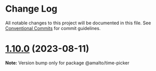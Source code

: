 # Change Log

All notable changes to this project will be documented in this file.
See [Conventional Commits](https://conventionalcommits.org) for commit guidelines.

# [1.10.0](https://github.com/amalto/platform6-ui-components/compare/@amalto/time-picker@1.9.27...@amalto/time-picker@1.10.0) (2023-08-11)

**Note:** Version bump only for package @amalto/time-picker
